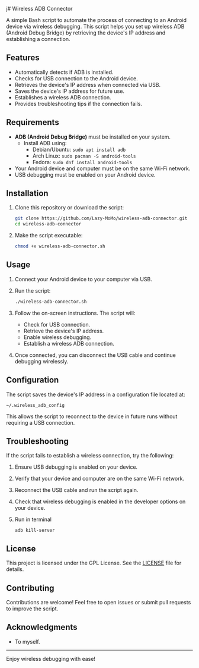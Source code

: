 j# Wireless ADB Connector

A simple Bash script to automate the process of connecting to an Android device via wireless debugging. This script helps you set up wireless ADB (Android Debug Bridge) by retrieving the device's IP address and establishing a connection.

## Features

- Automatically detects if ADB is installed.
- Checks for USB connection to the Android device.
- Retrieves the device's IP address when connected via USB.
- Saves the device's IP address for future use.
- Establishes a wireless ADB connection.
- Provides troubleshooting tips if the connection fails.

## Requirements

- **ADB (Android Debug Bridge)** must be installed on your system.
  - Install ADB using:
    - Debian/Ubuntu: `sudo apt install adb`
    - Arch Linux: `sudo pacman -S android-tools`
    - Fedora: `sudo dnf install android-tools`
- Your Android device and computer must be on the same Wi-Fi network.
- USB debugging must be enabled on your Android device.

## Installation

1. Clone this repository or download the script:

   ```bash
   git clone https://github.com/Lazy-MoMo/wireless-adb-connector.git
   cd wireless-adb-connector
   ```

2. Make the script executable:

   ```bash
   chmod +x wireless-adb-connector.sh
   ```

## Usage

1. Connect your Android device to your computer via USB.
2. Run the script:

   ```bash
   ./wireless-adb-connector.sh
   ```

3. Follow the on-screen instructions. The script will:

   - Check for USB connection.
   - Retrieve the device's IP address.
   - Enable wireless debugging.
   - Establish a wireless ADB connection.

4. Once connected, you can disconnect the USB cable and continue debugging wirelessly.

## Configuration

The script saves the device's IP address in a configuration file located at:

```
~/.wireless_adb_config
```

This allows the script to reconnect to the device in future runs without requiring a USB connection.

## Troubleshooting

If the script fails to establish a wireless connection, try the following:

1. Ensure USB debugging is enabled on your device.
2. Verify that your device and computer are on the same Wi-Fi network.
3. Reconnect the USB cable and run the script again.
4. Check that wireless debugging is enabled in the developer options on your device.
5. Run in terminal
   
   ```
   adb kill-server
   ```

## License

This project is licensed under the GPL License. See the [LICENSE](LICENSE) file for details.

## Contributing

Contributions are welcome! Feel free to open issues or submit pull requests to improve the script.

## Acknowledgments

- To myself.

---

Enjoy wireless debugging with ease!
